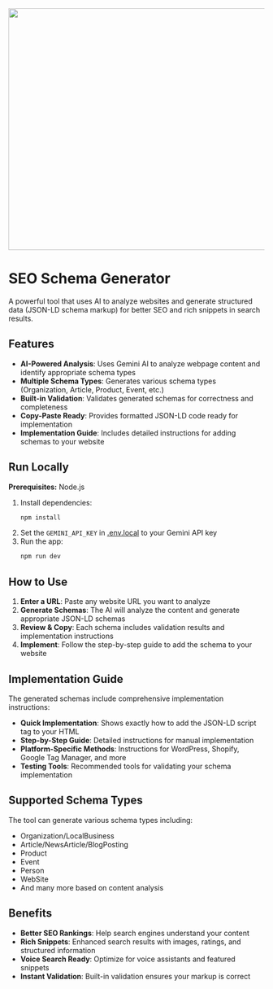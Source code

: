<div align="center">
<img width="1200" height="475" alt="GHBanner" src="https://github.com/user-attachments/assets/0aa67016-6eaf-458a-adb2-6e31a0763ed6" />
</div>

# SEO Schema Generator

A powerful tool that uses AI to analyze websites and generate structured data (JSON-LD schema markup) for better SEO and rich snippets in search results.

## Features

- **AI-Powered Analysis**: Uses Gemini AI to analyze webpage content and identify appropriate schema types
- **Multiple Schema Types**: Generates various schema types (Organization, Article, Product, Event, etc.)
- **Built-in Validation**: Validates generated schemas for correctness and completeness
- **Copy-Paste Ready**: Provides formatted JSON-LD code ready for implementation
- **Implementation Guide**: Includes detailed instructions for adding schemas to your website

## Run Locally

**Prerequisites:** Node.js

1. Install dependencies:
   ```bash
   npm install
   ```
2. Set the `GEMINI_API_KEY` in [.env.local](.env.local) to your Gemini API key
3. Run the app:
   ```bash
   npm run dev
   ```

## How to Use

1. **Enter a URL**: Paste any website URL you want to analyze
2. **Generate Schemas**: The AI will analyze the content and generate appropriate JSON-LD schemas
3. **Review & Copy**: Each schema includes validation results and implementation instructions
4. **Implement**: Follow the step-by-step guide to add the schema to your website

## Implementation Guide

The generated schemas include comprehensive implementation instructions:

- **Quick Implementation**: Shows exactly how to add the JSON-LD script tag to your HTML
- **Step-by-Step Guide**: Detailed instructions for manual implementation
- **Platform-Specific Methods**: Instructions for WordPress, Shopify, Google Tag Manager, and more
- **Testing Tools**: Recommended tools for validating your schema implementation

## Supported Schema Types

The tool can generate various schema types including:
- Organization/LocalBusiness
- Article/NewsArticle/BlogPosting
- Product
- Event
- Person
- WebSite
- And many more based on content analysis

## Benefits

- **Better SEO Rankings**: Help search engines understand your content
- **Rich Snippets**: Enhanced search results with images, ratings, and structured information
- **Voice Search Ready**: Optimize for voice assistants and featured snippets
- **Instant Validation**: Built-in validation ensures your markup is correct
